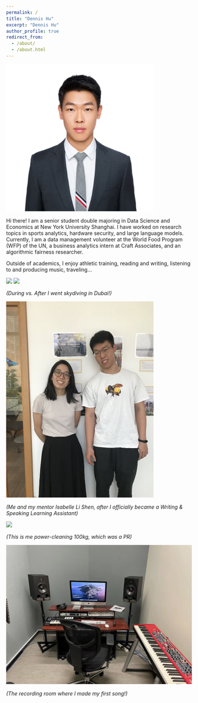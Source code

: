 ```yaml
---
permalink: /
title: "Dennis Hu"
excerpt: "Dennis Hu"
author_profile: true
redirect_from: 
  - /about/
  - /about.html
---
```



<img src="/images/IMG_1188.JPG"  width="400"/>

Hi there! I am a senior student double majoring in Data Science and Economics at New York University Shanghai. I have worked on research topics in sports analytics, hardware security, and large language models. Currently, I am a data management volunteer at the World Food Program (WFP) of the UN, a business analytics intern at Craft Associates, and an algorithmic fairness researcher. 

Outside of academics, I enjoy athletic training, reading and writing, listening to and producing music, traveling… 

<img src="/images/F1A688E1-2CBA-4814-AEDC-313CFAA51FD4.jpeg"  width="600"/>
<img src="/images/B89DE591-3E05-4A8B-B6A9-217F43773065.jpeg"  width="600"/>


*(During vs. After I went skydiving in Dubai!)*




<img src="/images/1811666876429_.pic.jpg"  width="400"/>


*(Me and my mentor Isabelle Li Shen, after I officially became a Writing & Speaking Learning Assistant)*



![](/images/power100.gif)

*(This is me power-cleaning 100kg, which was a PR)*


<img src="/images/1821666876566_.pic.jpg"  width="600"/>


*(The recording room where I made my first song!)*



